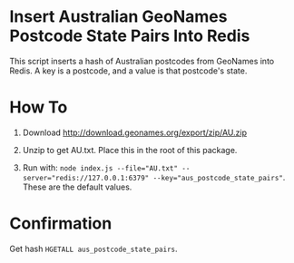 # Insert Australian GeoNames Postcode State Pairs Into Redis

This script inserts a hash of Australian postcodes from GeoNames into Redis.
A key is a postcode, and a value is that postcode's state.

# How To

1. Download http://download.geonames.org/export/zip/AU.zip

2. Unzip to get AU.txt. Place this in the root of this package.

3. Run with: `node index.js --file="AU.txt" --server="redis://127.0.0.1:6379" --key="aus_postcode_state_pairs"`. These are the default values.

# Confirmation

Get hash `HGETALL aus_postcode_state_pairs`.
